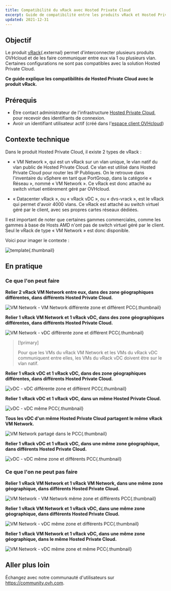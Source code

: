 ```yaml
---
title: Compatibilité du vRack avec Hosted Private Cloud
excerpt: Guide de compatibilité entre les produits vRack et Hosted Private Cloud
updated: 2021-12-31
---
```


## Objectif

Le produit [vRack](https://www.ovh.com/fr/solutions/vrack/){.external} permet d'interconnecter plusieurs produits OVHcloud et de les faire communiquer entre eux via 1 ou plusieurs vlan. Certaines configurations ne sont pas compatibles avec la solution Hosted Private Cloud.

**Ce guide explique les compatibilités de Hosted Private Cloud avec le produit vRack.**

## Prérequis

- Être contact administrateur de l'infrastructure [Hosted Private Cloud](https://www.ovhcloud.com/fr/enterprise/products/hosted-private-cloud/), pour recevoir des identifiants de connexion.
- Avoir un identifiant utilisateur actif (créé dans l'[espace client OVHcloud](https://www.ovh.com/auth/?action=gotomanager&from=https://www.ovh.com/fr/&ovhSubsidiary=fr))

## Contexte technique

Dans le produit Hosted Private Cloud, il existe 2 types de vRack :

- « VM Network », qui est un vRack sur un vlan unique, le vlan natif du vlan public de Hosted Private Cloud. Ce vlan est utilisé dans Hosted Private Cloud pour router les IP Publiques. On le retrouve dans l'inventaire du vSphere en tant que PortGroup, dans la catégorie « Réseau », nommé « VM Network ». Ce vRack est donc attaché au switch virtuel entièrement géré par OVHcloud.

- « Datacenter vRack », ou « vRack vDC », ou « dvs-vrack », est le vRack qui permet d'avoir 4000 vlans. Ce vRack est attaché au switch virtuel géré par le client, avec ses propres cartes réseaux dédiées.

Il est important de noter que certaines gammes commerciales, comme les gammes à base de Hosts AMD n'ont pas de switch virtuel géré par le client. Seul le vRack de type « VM Network » est donc disponible.

Voici pour imager le contexte :

![template](template.png){.thumbnail}

## En pratique

### Ce que l'on peut faire

**Relier 2 vRack VM Network entre eux, dans des zone géographiques différentes, dans différents Hosted Private Cloud.**

![VM Network - VM Network différente zone et différent PCC ](vmnetwork-vmnetwork-diff-geo-diff-pcc.png){.thumbnail}

**Relier 1 vRack VM Network et 1 vRack vDC, dans des zone géographiques différentes, dans différents Hosted Private Cloud.**

![VM Network - vDC différente zone et différent PCC ](vmnetwork-vdc-diff-geo-diff-pcc.png){.thumbnail}

> [!primary]
>
> Pour que les VMs du vRack VM Network et les VMs du vRack vDC communiquent entre elles, les VMs du vRack vDC doivent être sur le vlan natif.
> 

**Relier 1 vRack vDC et 1 vRack vDC, dans des zone géographiques différentes, dans différents Hosted Private Cloud.**

![vDC - vDC différente zone et différent PCC ](vdc-vdc-diff-geo-diff-pcc.png){.thumbnail}

**Relier 1 vRack vDC et 1 vRack vDC, dans un même Hosted Private Cloud.**

![vDC - vDC même PCC ](vdc-vdc-same-pcc.png){.thumbnail}

**Tous les vDC d'un même Hosted Private Cloud partagent le même vRack VM Network.**

![VM Network partagé dans le PCC](all-vdc-share-same-vmnetwork.png){.thumbnail}

**Relier 1 vRack vDC et 1 vRack vDC, dans une même zone géographique, dans différents Hosted Private Cloud.**

![vDC - vDC même zone et différents PCC ](vdc-vdc-same-zone-diff-pcc.png){.thumbnail}

### Ce que l'on ne peut pas faire

**Relier 1 vRack VM Network et 1 vRack VM Network, dans une même zone géographique, dans différents Hosted Private Cloud.**

![VM Network - VM Network même zone et différents PCC ](vmnetwork-vmnetwork-same-geo-diff-pcc.png){.thumbnail}

**Relier 1 vRack VM Network et 1 vRack vDC, dans une même zone géographique, dans différents Hosted Private Cloud.**

![VM Network - vDC même zone et différents PCC ](vmnetwork-vdc-same-geo-diff-pcc.png){.thumbnail}

**Relier 1 vRack VM Network et 1 vRack vDC, dans une même zone géographique, dans le même Hosted Private Cloud.**

![VM Network - vDC même zone et même PCC ](vmnetwork-vdc-same-geo-same-pcc.png){.thumbnail}

## Aller plus loin

Échangez avec notre communauté d'utilisateurs sur <https://community.ovh.com>.
